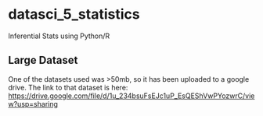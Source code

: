 # datasci_5_statistics
Inferential Stats using Python/R

## Large Dataset 
 One of the datasets used was >50mb, so it has been uploaded to a google drive. The link to that dataset is here: https://drive.google.com/file/d/1u_234bsuFsEJc1uP_EsQEShVwPYozwrC/view?usp=sharing

